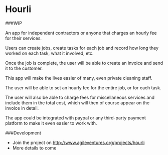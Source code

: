 # Hourli

###WIP

An app for independent contractors or anyone that charges an hourly fee for their services.

Users can create jobs, create tasks for each job and record how long they worked on each task, what it involved, etc.

Once the job is complete, the user will be able to create an invoice and send it to the customer.

This app will make the lives easier of many, even private cleaning staff.

The user will be able to set an hourly fee for the entire job, or for each task.

The user will also be able to charge fees for miscellaneous services and include them in the total cost, which will then of course appear on the invoice in detail.

The app could be integrated with paypal or any third-party payment platform to make it even easier to work with.


###Development
* Join the project on http://www.agileventures.org/projects/hourli
* More details to come
